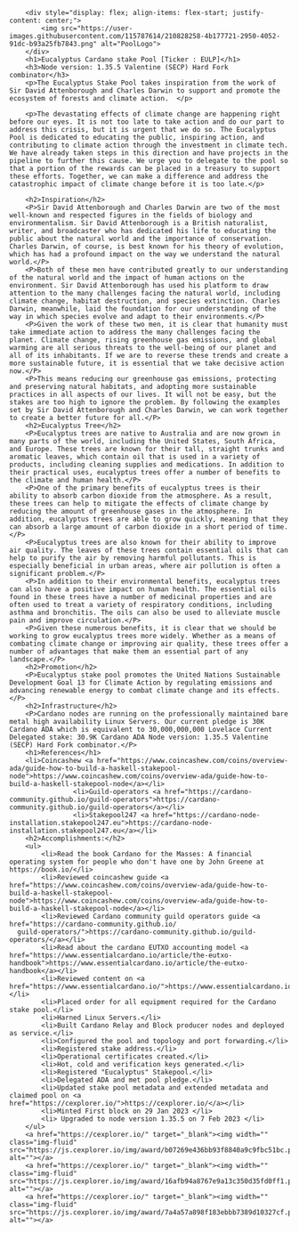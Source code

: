 
		<div style="display: flex; align-items: flex-start; justify-content: center;">
			<img src="https://user-images.githubusercontent.com/115787614/210828258-4b177721-2950-4052-91dc-b93a25fb7843.png" alt="PoolLogo">
		</div>
		<h1>Eucalyptus Cardano stake Pool [Ticker : EULP]</h1>
		<h3>Node version: 1.35.5 Valentine (SECP) Hard Fork combinator</h3>
		<p>The Eucalyptus Stake Pool takes inspiration from the work of Sir David Attenborough and Charles Darwin to support and promote the ecosystem of forests and climate action.  </p>
			
		<p>The devastating effects of climate change are happening right before our eyes. It is not too late to take action and do our part to address this crisis, but it is urgent that we do so. The Eucalyptus Pool is dedicated to educating the public, inspiring action, and contributing to climate action through the investment in climate tech. We have already taken steps in this direction and have projects in the pipeline to further this cause. We urge you to delegate to the pool so that a portion of the rewards can be placed in a treasury to support these efforts. Together, we can make a difference and address the catastrophic impact of climate change before it is too late.</p>
		
		<h2>Inspiration</h2>
		<P>Sir David Attenborough and Charles Darwin are two of the most well-known and respected figures in the fields of biology and environmentalism. Sir David Attenborough is a British naturalist, writer, and broadcaster who has dedicated his life to educating the public about the natural world and the importance of conservation. Charles Darwin, of course, is best known for his theory of evolution, which has had a profound impact on the way we understand the natural world.</P>
		<P>Both of these men have contributed greatly to our understanding of the natural world and the impact of human actions on the environment. Sir David Attenborough has used his platform to draw attention to the many challenges facing the natural world, including climate change, habitat destruction, and species extinction. Charles Darwin, meanwhile, laid the foundation for our understanding of the way in which species evolve and adapt to their environments.</P>
		<P>Given the work of these two men, it is clear that humanity must take immediate action to address the many challenges facing the planet. Climate change, rising greenhouse gas emissions, and global warming are all serious threats to the well-being of our planet and all of its inhabitants. If we are to reverse these trends and create a more sustainable future, it is essential that we take decisive action now.</P>
		<P>This means reducing our greenhouse gas emissions, protecting and preserving natural habitats, and adopting more sustainable practices in all aspects of our lives. It will not be easy, but the stakes are too high to ignore the problem. By following the examples set by Sir David Attenborough and Charles Darwin, we can work together to create a better future for all.</P>
		<h2>Eucalyptus Tree</h2>
		<P>Eucalyptus trees are native to Australia and are now grown in many parts of the world, including the United States, South Africa, and Europe. These trees are known for their tall, straight trunks and aromatic leaves, which contain oil that is used in a variety of products, including cleaning supplies and medications. In addition to their practical uses, eucalyptus trees offer a number of benefits to the climate and human health.</P>
		<P>One of the primary benefits of eucalyptus trees is their ability to absorb carbon dioxide from the atmosphere. As a result, these trees can help to mitigate the effects of climate change by reducing the amount of greenhouse gases in the atmosphere. In addition, eucalyptus trees are able to grow quickly, meaning that they can absorb a large amount of carbon dioxide in a short period of time.</P>
		<P>Eucalyptus trees are also known for their ability to improve air quality. The leaves of these trees contain essential oils that can help to purify the air by removing harmful pollutants. This is especially beneficial in urban areas, where air pollution is often a significant problem.</P>
		<P>In addition to their environmental benefits, eucalyptus trees can also have a positive impact on human health. The essential oils found in these trees have a number of medicinal properties and are often used to treat a variety of respiratory conditions, including asthma and bronchitis. The oils can also be used to alleviate muscle pain and improve circulation.</P>
		<P>Given these numerous benefits, it is clear that we should be working to grow eucalyptus trees more widely. Whether as a means of combating climate change or improving air quality, these trees offer a number of advantages that make them an essential part of any landscape.</P>
		<h2>Promotion</h2>
		<P>Eucalyptus stake pool promotes the United Nations Sustainable Development Goal 13 for Climate Action by regulating emissions and advancing renewable energy to combat climate change and its effects.</P>
		<h2>Infrastructure</h2>
		<P>Cardano nodes are running on the professionally maintained bare metal high availability Linux Servers. Our current pledge is 30K Cardano ADA which is equivalent to 30,000,000,000 Lovelace Current Delegated stake: 30.9K Cardano ADA Node version: 1.35.5 Valentine (SECP) Hard Fork combinator.</P>
		<h1>References</h1>
		<li>Coincashew <a href="https://www.coincashew.com/coins/overview-ada/guide-how-to-build-a-haskell-stakepool-node">https://www.coincashew.com/coins/overview-ada/guide-how-to-build-a-haskell-stakepool-node</a></li>
					<li>Guild-operators <a href="https://cardano-community.github.io/guild-operators">https://cardano-community.github.io/guild-operators</a></li>
					<li>Stakepool247 <a href="https://cardano-node-installation.stakepool247.eu">https://cardano-node-installation.stakepool247.eu</a></li>
		<h2>Accomplishments:</h2>
		<ul>
		  	<li>Read the book Cardano for the Masses: A financial operating system for people who don't have one by John Greene at https://book.io/</li>
		  	<li>Reviewed coincashew guide <a href="https://www.coincashew.com/coins/overview-ada/guide-how-to-build-a-haskell-stakepool-node">https://www.coincashew.com/coins/overview-ada/guide-how-to-build-a-haskell-stakepool-node</a></li>
		  	<li>Reviewed Cardano community guild operators guide <a href="https://cardano-community.github.io/
	  guild-operators/">https://cardano-community.github.io/guild-operators/</a></li>
	  		<li>Read about the cardano EUTXO accounting model <a href="https://www.essentialcardano.io/article/the-eutxo-handbook">https://www.essentialcardano.io/article/the-eutxo-handbook</a></li>
	  		<li>Reviewed content on <a href="https://www.essentialcardano.io/">https://www.essentialcardano.io/</a></li>
			<li>Placed order for all equipment required for the Cardano stake pool.</li>
			<li>Harned Linux Servers.</li>
			<li>Built Cardano Relay and Block producer nodes and deployed as service.</li>
			<li>Configured the pool and topology and port forwarding.</li>
			<li>Registered stake address.</li>
			<li>Operational certificates created.</li>
			<li>Hot, cold and verification keys generated.</li>
			<li>Registered "Eucalyptus" Stakepool.</li>
			<li>Delegated ADA and met pool pledge.</li>
			<li>Updated stake pool metadata and extended metadata and claimed pool on <a href="https://cexplorer.io/">https://cexplorer.io/</a></li>
			<li>Minted First block on 29 Jan 2023 </li>
			<li> Upgraded to node version 1.35.5 on 7 Feb 2023 </li>	  
		</ul>		
		<a href="https://cexplorer.io/" target="_blank"><img width="" class="img-fluid" src="https://js.cexplorer.io/img/award/b07269e436bb93f8840a9c9fbc51bc.png" alt=""></a>
		<a href="https://cexplorer.io/" target="_blank"><img width="" class="img-fluid" src="https://js.cexplorer.io/img/award/16afb94a8767e9a13c350d35fd0ff1.png" alt=""></a>
		<a href="https://cexplorer.io/" target="_blank"><img width="" class="img-fluid" src="https://js.cexplorer.io/img/award/7a4a57a898f183ebbb7389d10327cf.png" alt=""></a>		


